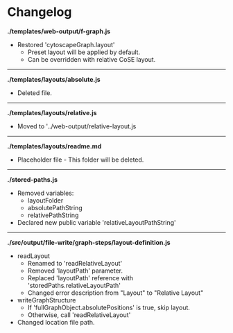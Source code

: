 # Changelog

**./templates/web-output/f-graph.js**
* Restored 'cytoscapeGraph.layout'
	* Preset layout will be applied by default.
	* Can be overridden with relative CoSE layout.

---

**./templates/layouts/absolute.js**
* Deleted file.

---

**./templates/layouts/relative.js**
* Moved to '../web-output/relative-layout.js

---

**./templates/layouts/readme.md**
* Placeholder file - This folder will be deleted.

---

**./stored-paths.js**
* Removed variables:
	* layoutFolder
	* absolutePathString
	* relativePathString
* Declared new public variable 'relativeLayoutPathString'

---

**./src/output/file-write/graph-steps/layout-definition.js**
* readLayout
	* Renamed to 'readRelativeLayout'
	* Removed 'layoutPath' parameter.
	* Replaced 'layoutPath' reference with 'storedPaths.relativeLayoutPath'
	* Changed error description from "Layout" to "Relative Layout"
* writeGraphStructure
	* If 'fullGraphObject.absolutePositions' is true, skip layout.
	* Otherwise, call 'readRelativeLayout'
* Changed location file path.
